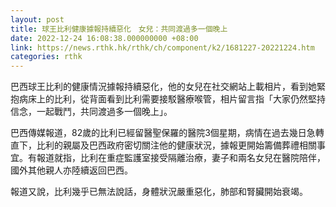 ```yaml
---
layout: post
title: 球王比利健康據報持續惡化　女兒：共同渡過多一個晚上
date: 2022-12-24 16:08:38.000000000 +08:00
link: https://news.rthk.hk/rthk/ch/component/k2/1681227-20221224.htm
categories: rthk
---
```


巴西球王比利的健康情況據報持續惡化，他的女兒在社交網站上載相片，看到她緊抱病床上的比利，從背面看到比利需要接駁醫療喉管，相片留言指「大家仍然堅持信念，一起戰鬥，共同渡過多一個晚上」。

巴西傳媒報道，82歲的比利已經留醫聖保羅的醫院3個星期，病情在過去幾日急轉直下，比利的親屬及巴西政府密切關注他的健康狀況，據報更開始籌備葬禮相關事宜。有報道就指，比利在重症監護室接受隔離治療，妻子和兩名女兒在醫院陪伴，國外其他親人亦陸續返回巴西。

報道又說，比利幾乎已無法說話，身體狀況嚴重惡化，肺部和腎臟開始衰竭。
